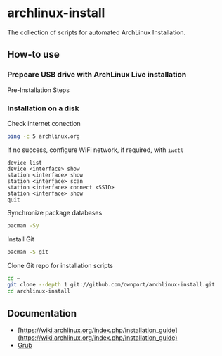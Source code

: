 # archlinux-install

The collection of scripts for automated ArchLinux Installation.

## How-to use

### Prepeare USB drive with ArchLinux Live installation

Pre-Installation Steps

### Installation on a disk

Check internet conection
```bash
ping -c 5 archlinux.org
```
If no success, configure WiFi network, if required, with  `iwctl`

```
device list
device <interface> show
station <interface> show
station <interface> scan
station <interface> connect <SSID>
station <interface> show
quit
```

Synchronize package databases
```bash
pacman -Sy
```

Install Git
```bash
pacman -S git
```

Clone Git repo for installation scripts
```bash
cd ~
git clone --depth 1 git://github.com/ownport/archlinux-install.git
cd archlinux-install
```


## Documentation

- [https://wiki.archlinux.org/index.php/installation_guide](https://wiki.archlinux.org/index.php/installation_guide)
- [Grub](https://wiki.archlinux.org/index.php/GRUB)
